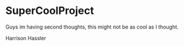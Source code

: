 # SuperCoolProject

Guys im having second thoughts, this might not be as cool as I thought.

Harrison Hassler
